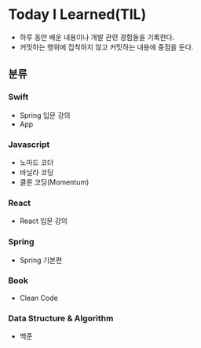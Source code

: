 Today I Learned(TIL)
=======================
- 하루 동안 배운 내용이나 개발 관련 경험들을 기록한다.
- 커밋하는 행위에 집착하지 않고 커밋하는 내용에 중점을 둔다.

## 분류  
### Swift   
- Spring 입문 강의
- App
### Javascript
- 노마드 코더
- 바닐라 코딩
- 클론 코딩(Momentum)
### React
- React 입문 강의
### Spring
- Spring 기본편 
### Book
- Clean Code
### Data Structure & Algorithm
- 백준 
